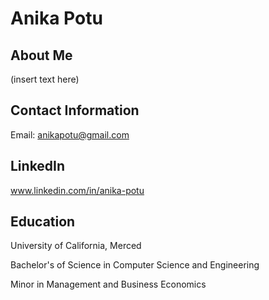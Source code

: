 # Anika Potu
## About Me
(insert text here)

## Contact Information

Email: anikapotu@gmail.com

## LinkedIn

www.linkedin.com/in/anika-potu 


## Education

University of California, Merced

Bachelor's of Science in Computer Science and Engineering

Minor in Management and Business Economics
   
